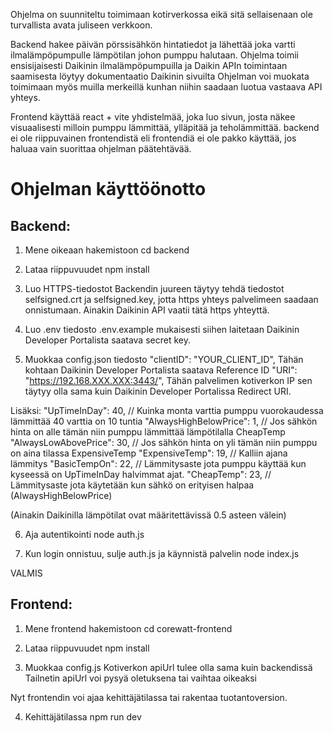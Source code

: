 Ohjelma on suunniteltu toimimaan kotirverkossa eikä sitä sellaisenaan ole turvallista avata juliseen verkkoon.

Backend hakee päivän pörssisähkön hintatiedot ja lähettää joka vartti ilmalämpöpumpulle lämpötilan johon pumppu halutaan.
Ohjelma toimii ensisijaisesti Daikinin ilmalämpöpumpuilla ja Daikin APIn toimintaan saamisesta löytyy dokumentaatio Daikinin sivuilta
Ohjelman voi muokata toimimaan myös muilla merkeillä kunhan niihin saadaan luotua vastaava API yhteys. 

Frontend käyttää react + vite yhdistelmää, joka luo sivun, josta näkee visuaalisesti milloin pumppu lämmittää, ylläpitää ja teholämmittää.
backend ei ole riippuvainen frontendistä eli frontendiä ei ole pakko käyttää, jos haluaa vain suorittaa ohjelman päätehtävää.


# Ohjelman käyttöönotto


## Backend:

1. Mene oikeaan hakemistoon
    cd backend

2. Lataa riippuvuudet
    npm install

3. Luo HTTPS-tiedostot
    Backendin juureen täytyy tehdä tiedostot selfsigned.crt ja selfsigned.key, jotta https yhteys palvelimeen saadaan onnistumaan. 
    Ainakin Daikinin API vaatii tätä https yhteyttä.

4. Luo .env tiedosto .env.example mukaisesti
    siihen laitetaan Daikinin Developer Portalista saatava secret key.

5. Muokkaa config.json tiedosto
  "clientID": "YOUR_CLIENT_ID",                 Tähän kohtaan Daikinin Developer Portalista saatava Reference ID
  "URI": "https://192.168.XXX.XXX:3443/",       Tähän palvelimen kotiverkon IP 
                                                sen täytyy olla sama kuin Daikinin Developer Portalissa Redirect URI.

Lisäksi:
  "UpTimeInDay": 40,                // Kuinka monta varttia pumppu vuorokaudessa lämmittää 40 varttia on 10 tuntia
  "AlwaysHighBelowPrice": 1,        // Jos sähkön hinta on alle tämän niin pumppu lämmittää lämpötilalla CheapTemp
  "AlwaysLowAbovePrice": 30,        // Jos sähkön hinta on yli tämän niin pumppu on aina tilassa ExpensiveTemp
  "ExpensiveTemp": 19,              // Kalliin ajana lämmitys
  "BasicTempOn": 22,                // Lämmitysaste jota pumppu käyttää kun kyseessä on UpTimeInDay halvimmat ajat.
  "CheapTemp": 23,                  // Lämmitysaste jota käytetään kun sähkö on erityisen halpaa (AlwaysHighBelowPrice)

(Ainakin Daikinilla lämpötilat ovat määritettävissä 0.5 asteen välein)


6. Aja autentikointi
    node auth.js

7. Kun login onnistuu, sulje auth.js ja käynnistä palvelin
    node index.js

VALMIS

## Frontend:

1. Mene frontend hakemistoon
    cd corewatt-frontend

2. Lataa riippuvuudet
    npm install

3. Muokkaa config.js
    Kotiverkon apiUrl tulee olla sama kuin backendissä
    Tailnetin apiUrl voi pysyä oletuksena tai vaihtaa oikeaksi

Nyt frontendin voi ajaa kehittäjätilassa tai rakentaa tuotantoversion.

4. Kehittäjätilassa
    npm run dev

